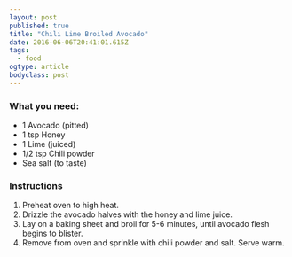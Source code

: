 ```yaml
---
layout: post 
published: true 
title: "Chili Lime Broiled Avocado" 
date: 2016-06-06T20:41:01.615Z 
tags:
  - food
ogtype: article 
bodyclass: post 
---
```


### What you need:

- 1 Avocado (pitted)
- 1 tsp Honey
- 1 Lime (juiced)
- 1/2 tsp Chili powder
- Sea salt (to taste)

### Instructions

1. Preheat oven to high heat. 
2. Drizzle the avocado halves with the honey and lime juice.
3. Lay on a baking sheet and broil for 5-6 minutes, until avocado flesh begins to blister. 
4. Remove from oven and sprinkle with chili powder and salt. Serve warm.
